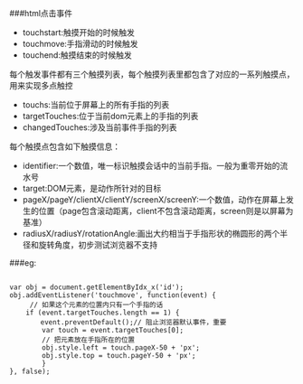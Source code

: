 ###html点击事件
* touchstart:触摸开始的时候触发
* touchmove:手指滑动的时候触发
* touchend:触摸结束的时候触发

每个触发事件都有三个触摸列表，每个触摸列表里都包含了对应的一系列触摸点，用来实现多点触控

* touchs:当前位于屏幕上的所有手指的列表
* targetTouches:位于当前dom元素上的手指的列表
* changedTouches:涉及当前事件手指的列表

每个触摸点包含如下触摸信息：

* identifier:一个数值，唯一标识触摸会话中的当前手指。一般为重零开始的流水号
* target:DOM元素，是动作所针对的目标
* pageX/pageY/clientX/clientY/screenX/screenY:一个数值，动作在屏幕上发生的位置（page包含滚动距离，client不包含滚动距离，screen则是以屏幕为基准）
* radiusX/radiusY/rotationAngle:画出大约相当于手指形状的椭圆形的两个半径和旋转角度，初步测试浏览器不支持

###eg:
<pre><code>
var obj = document.getElementByIdx_x('id');
obj.addEventListener('touchmove', function(event) {
     // 如果这个元素的位置内只有一个手指的话
    if (event.targetTouches.length == 1) {
　　　　 event.preventDefault();// 阻止浏览器默认事件，重要 
        var touch = event.targetTouches[0];
        // 把元素放在手指所在的位置
        obj.style.left = touch.pageX-50 + 'px';
        obj.style.top = touch.pageY-50 + 'px';
        }
}, false);
</code></pre>
